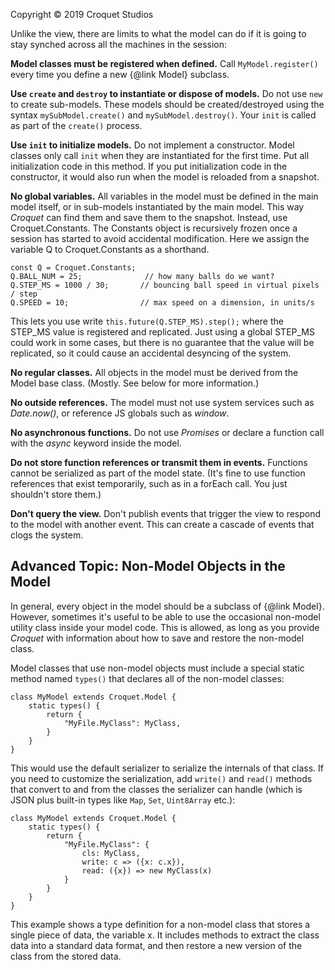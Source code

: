 Copyright © 2019 Croquet Studios

Unlike the view, there are limits to what the model can do if it is going to stay synched across all the machines in the session:

**Model classes must be registered when defined.** Call `MyModel.register()` every time you define a new {@link Model} subclass.

**Use `create` and `destroy` to instantiate or dispose of models.** Do not use `new` to create sub-models. These models should be created/destroyed using the syntax `mySubModel.create()` and `mySubModel.destroy()`. Your `init` is called as part of the `create()` process.

**Use `init` to initialize models.** Do not implement a constructor. Model classes only call `init` when they are instantiated for the first time. Put all initialization code in this method. If you put initialization code in the constructor, it would also run when the model is reloaded from a snapshot.

**No global variables.** All variables in the model must be defined in the main model itself, or in sub-models instantiated by the main model. This way _Croquet_ can find them and save them to the snapshot. Instead, use Croquet.Constants. The Constants object is recursively frozen once a session has started to avoid accidental modification. Here we assign the variable Q to Croquet.Constants as a shorthand.

```
const Q = Croquet.Constants;
Q.BALL_NUM = 25;              // how many balls do we want?
Q.STEP_MS = 1000 / 30;       // bouncing ball speed in virtual pixels / step
Q.SPEED = 10;                // max speed on a dimension, in units/s
```

This lets you use write ```this.future(Q.STEP_MS).step();``` where the STEP_MS value is registered and replicated. Just using a global STEP_MS could work in some cases, but there is no guarantee that the value will be replicated, so it could cause an accidental desyncing of the system.

**No regular classes.** All objects in the model must be derived from the Model base class. (Mostly. See below for more information.)

**No outside references.** The model must not use system services such as _Date.now()_, or reference JS globals such as _window_.

**No asynchronous functions.** Do not use _Promises_ or declare a function call with the _async_ keyword inside the model.

**Do not store function references or transmit them in events.** Functions cannot be serialized as part of the model state. (It's fine to use function references that exist temporarily, such as in a forEach call. You just shouldn't store them.)

**Don't query the view.** Don't publish events that trigger the view to respond to the model with another event. This can create a cascade of events that clogs the system.



## Advanced Topic: Non-Model Objects in the Model

In general, every object in the model should be a subclass of {@link Model}. However, sometimes it's useful to be able to use the occasional non-model utility class inside your model code. This is allowed, as long as you provide _Croquet_ with information about how to save and restore the non-model class.

Model classes that use non-model objects must include a special static method named `types()` that declares all of the non-model classes:

```
class MyModel extends Croquet.Model {
    static types() {
        return {
            "MyFile.MyClass": MyClass,
        }
    }
}
```

This would use the default serializer to serialize the internals of that class. If you need to customize the serialization, add `write()` and `read()` methods that convert to and from the classes the serializer can handle (which is JSON plus built-in types like `Map`, `Set`, `Uint8Array` etc.):

```
class MyModel extends Croquet.Model {
    static types() {
        return {
            "MyFile.MyClass": {
                cls: MyClass,
                write: c => ({x: c.x}),
                read: ({x}) => new MyClass(x)
            }
        }
    }
}
```

This example shows a type definition for a non-model class that stores a single piece of data, the variable x. It includes methods to extract the class data into a standard data format, and then restore a new version of the class from the stored data.
